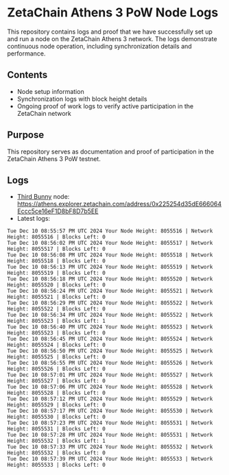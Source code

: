 # ZetaChain Athens 3 PoW Node Logs
This repository contains logs and proof that we have successfully set up and run a node on the ZetaChain Athens 3 network. The logs demonstrate continuous node operation, including synchronization details and performance.

## Contents
- Node setup information
- Synchronization logs with block height details
- Ongoing proof of work logs to verify active participation in the ZetaChain network

## Purpose
This repository serves as documentation and proof of participation in the ZetaChain Athens 3 PoW testnet.

## Logs

- [Third Bunny](https://thirdbunny.xyz/) node: https://athens.explorer.zetachain.com/address/0x225254d35dE666064Eccc5ce16eF1D8bF8D7b5EE
- Latest logs:
```
Tue Dec 10 08:55:57 PM UTC 2024 Your Node Height: 8055516 | Network Height: 8055516 | Blocks Left: 0
Tue Dec 10 08:56:02 PM UTC 2024 Your Node Height: 8055517 | Network Height: 8055517 | Blocks Left: 0
Tue Dec 10 08:56:08 PM UTC 2024 Your Node Height: 8055518 | Network Height: 8055518 | Blocks Left: 0
Tue Dec 10 08:56:13 PM UTC 2024 Your Node Height: 8055519 | Network Height: 8055519 | Blocks Left: 0
Tue Dec 10 08:56:18 PM UTC 2024 Your Node Height: 8055520 | Network Height: 8055520 | Blocks Left: 0
Tue Dec 10 08:56:24 PM UTC 2024 Your Node Height: 8055521 | Network Height: 8055521 | Blocks Left: 0
Tue Dec 10 08:56:29 PM UTC 2024 Your Node Height: 8055522 | Network Height: 8055522 | Blocks Left: 0
Tue Dec 10 08:56:34 PM UTC 2024 Your Node Height: 8055522 | Network Height: 8055523 | Blocks Left: 1
Tue Dec 10 08:56:40 PM UTC 2024 Your Node Height: 8055523 | Network Height: 8055523 | Blocks Left: 0
Tue Dec 10 08:56:45 PM UTC 2024 Your Node Height: 8055524 | Network Height: 8055524 | Blocks Left: 0
Tue Dec 10 08:56:50 PM UTC 2024 Your Node Height: 8055525 | Network Height: 8055525 | Blocks Left: 0
Tue Dec 10 08:56:55 PM UTC 2024 Your Node Height: 8055526 | Network Height: 8055526 | Blocks Left: 0
Tue Dec 10 08:57:01 PM UTC 2024 Your Node Height: 8055527 | Network Height: 8055527 | Blocks Left: 0
Tue Dec 10 08:57:06 PM UTC 2024 Your Node Height: 8055528 | Network Height: 8055528 | Blocks Left: 0
Tue Dec 10 08:57:12 PM UTC 2024 Your Node Height: 8055529 | Network Height: 8055529 | Blocks Left: 0
Tue Dec 10 08:57:17 PM UTC 2024 Your Node Height: 8055530 | Network Height: 8055530 | Blocks Left: 0
Tue Dec 10 08:57:23 PM UTC 2024 Your Node Height: 8055531 | Network Height: 8055531 | Blocks Left: 0
Tue Dec 10 08:57:28 PM UTC 2024 Your Node Height: 8055531 | Network Height: 8055532 | Blocks Left: 1
Tue Dec 10 08:57:33 PM UTC 2024 Your Node Height: 8055532 | Network Height: 8055532 | Blocks Left: 0
Tue Dec 10 08:57:39 PM UTC 2024 Your Node Height: 8055533 | Network Height: 8055533 | Blocks Left: 0
```
